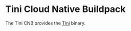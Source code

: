 # Tini Cloud Native Buildpack

The Tini CNB provides the [Tini](https://github.com/krallin/tini) binary.
